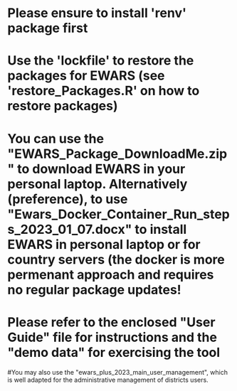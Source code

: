 # Please ensure to install 'renv' package first
# Use the 'lockfile' to restore the packages for EWARS (see 'restore_Packages.R' on how to restore packages)
# You can use the "EWARS_Package_DownloadMe.zip" to download EWARS in your personal laptop. Alternatively (preference), to use "Ewars_Docker_Container_Run_steps_2023_01_07.docx" to install EWARS in personal laptop or for country servers (the docker is more permenant approach and requires no regular package updates!
# Please refer to the enclosed "User Guide" file for instructions and the "demo data" for exercising the tool
#You may also use the "ewars_plus_2023_main_user_management", which is well adapted for the administrative management of districts users.
